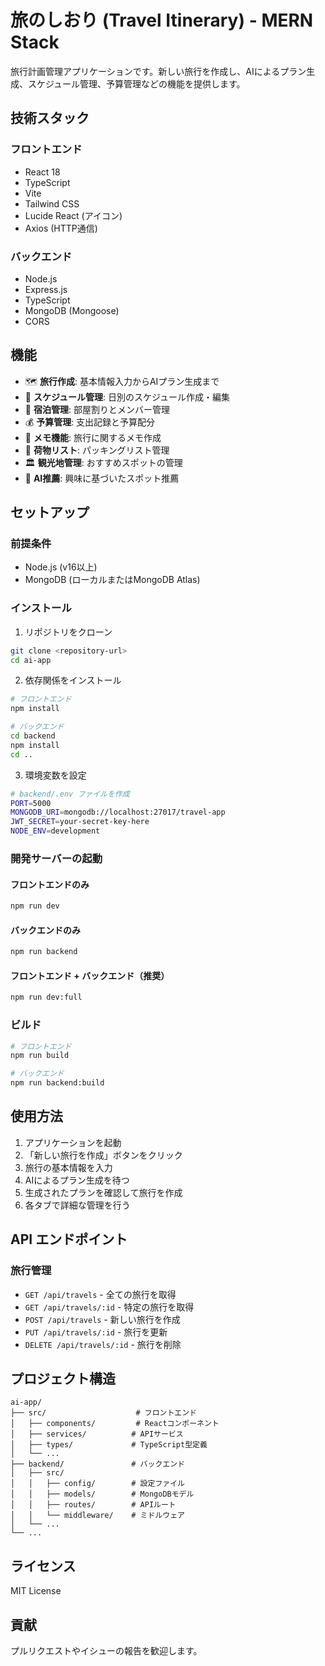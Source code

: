 # 旅のしおり (Travel Itinerary) - MERN Stack

旅行計画管理アプリケーションです。新しい旅行を作成し、AIによるプラン生成、スケジュール管理、予算管理などの機能を提供します。

## 技術スタック

### フロントエンド
- React 18
- TypeScript
- Vite
- Tailwind CSS
- Lucide React (アイコン)
- Axios (HTTP通信)

### バックエンド
- Node.js
- Express.js
- TypeScript
- MongoDB (Mongoose)
- CORS

## 機能

- 🗺️ **旅行作成**: 基本情報入力からAIプラン生成まで
- 📅 **スケジュール管理**: 日別のスケジュール作成・編集
- 🏨 **宿泊管理**: 部屋割りとメンバー管理
- 💰 **予算管理**: 支出記録と予算配分
- 📝 **メモ機能**: 旅行に関するメモ作成
- 🎒 **荷物リスト**: パッキングリスト管理
- 🏛️ **観光地管理**: おすすめスポットの管理
- 🤖 **AI推薦**: 興味に基づいたスポット推薦

## セットアップ

### 前提条件
- Node.js (v16以上)
- MongoDB (ローカルまたはMongoDB Atlas)

### インストール

1. リポジトリをクローン
```bash
git clone <repository-url>
cd ai-app
```

2. 依存関係をインストール
```bash
# フロントエンド
npm install

# バックエンド
cd backend
npm install
cd ..
```

3. 環境変数を設定
```bash
# backend/.env ファイルを作成
PORT=5000
MONGODB_URI=mongodb://localhost:27017/travel-app
JWT_SECRET=your-secret-key-here
NODE_ENV=development
```

### 開発サーバーの起動

#### フロントエンドのみ
```bash
npm run dev
```

#### バックエンドのみ
```bash
npm run backend
```

#### フロントエンド + バックエンド（推奨）
```bash
npm run dev:full
```

### ビルド

```bash
# フロントエンド
npm run build

# バックエンド
npm run backend:build
```

## 使用方法

1. アプリケーションを起動
2. 「新しい旅行を作成」ボタンをクリック
3. 旅行の基本情報を入力
4. AIによるプラン生成を待つ
5. 生成されたプランを確認して旅行を作成
6. 各タブで詳細な管理を行う

## API エンドポイント

### 旅行管理
- `GET /api/travels` - 全ての旅行を取得
- `GET /api/travels/:id` - 特定の旅行を取得
- `POST /api/travels` - 新しい旅行を作成
- `PUT /api/travels/:id` - 旅行を更新
- `DELETE /api/travels/:id` - 旅行を削除

## プロジェクト構造

```
ai-app/
├── src/                    # フロントエンド
│   ├── components/         # Reactコンポーネント
│   ├── services/          # APIサービス
│   ├── types/             # TypeScript型定義
│   └── ...
├── backend/               # バックエンド
│   ├── src/
│   │   ├── config/        # 設定ファイル
│   │   ├── models/        # MongoDBモデル
│   │   ├── routes/        # APIルート
│   │   └── middleware/    # ミドルウェア
│   └── ...
└── ...
```

## ライセンス

MIT License

## 貢献

プルリクエストやイシューの報告を歓迎します。 